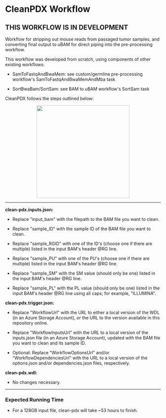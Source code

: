 # CleanPDX Workflow

## THIS WORKFLOW IS IN DEVELOPMENT

Workflow for stripping out mouse reads from passaged tumor samples, and converting final output to uBAM for direct piping into the pre-processing workflow.

This workflow was developed from scratch, using components of other existing workflows:
* SamToFastqAndBwaMem: see custom/germline pre-processing workflow's SamToFastqAndBwaMemAndMba task

* SortBwaBam/SortSam: see BAM to uBAM workflow's SortSam task

CleanPDX follows the steps outlined below:

<p align="center"><img src="https://user-images.githubusercontent.com/107152811/179793142-b8d8eca9-5e2e-4cd6-810f-0e64365f87b0.png" width="300"></p>

---

**clean-pdx.inputs.json:** 

* Replace "input_bam" with the filepath to the BAM file you want to clean.

* Replace "sample_ID" with the sample ID of the BAM file you want to clean.

* Replace "sample_RGID" with one of the ID's (choose one if there are multiple) listed in the input BAM's header @RG line.

* Replace "sample_PU" with one of the PU's (choose one if there are multiple) listed in the input BAM's header @RG line.

* Replace "sample_SM" with the SM value (should only be one) listed in the input BAM's header @RG line.

* Replace "sample_PL" with the PL value (should only be one) listed in the input BAM's header @RG line using all caps; for example, "ILLUMINA".

**clean-pdx.trigger.json:**

* Replace "WorkflowUrl" with the URL to either a local version of the WDL (in an Azure Storage Account), or the URL to the version available in this repository online.

* Replace "WorkflowInputsUrl" with the URL to a local version of the inputs.json file (in an Azure Storage Account), updated with the BAM file you want to clean and its sample ID.

* Optional: Replace "WorkflowOptionsUrl" and/or "WorkflowDependenciesUrl" with the URL to a local version of the options.json and/or dependencies.json files, respectively.

**clean-pdx.wdl:**

* No changes necessary.

---

### Expected Running Time
* For a 128GB input file, clean-pdx will take ~53 hours to finish.
